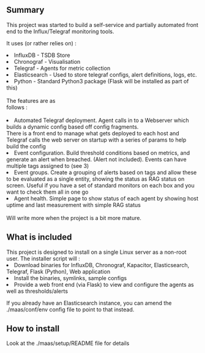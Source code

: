 <h2>Summary</h2>
This project was started to build a self-service and partially automated front end to the Influx/Telegraf monitoring tools.

It uses (or rather relies on) :<BR>
<LI>InfluxDB - TSDB Store
<LI>Chronograf - Visualisation
<LI>Telegraf - Agents for metric collection
<LI>Elasticsearch - Used to store telegraf configs, alert definitions, logs, etc.
<LI>Python - Standard Python3 package (Flask will be installed as part of this)
  <BR>
<BR>
The features are as<BR> follows :<BR>
<BR>
<LI>Automated Telegraf deployment.  Agent calls in to a Webserver which builds a dynamic config based off config fragments.  <BR>
There is a front end to manage what gets deployed to each host and Telegraf calls the web server on startup with a series of params to help build the config
<LI>Event configuration.  Build threshold conditions based on metrics, and generate an alert when breached. (Alert not included).  Events can have multiple tags assigned to (see 3)
<LI>Event groups. Create a grouping of alerts based on tags and allow these to be evaluated as a single entity, showing the status as RAG status on screen.  Useful if you have a set of standard monitors on each box and you want to check them all in one go<BR>
<LI>Agent health.  Simple page to show status of each agent by showing host uptime and last measurement with simple RAG status<BR>
<BR>
Will write more when the project is a bit more mature.<BR>
  
<h2>What is included</h2>
This project is designed to install on a single Linux server as a non-root user.  The installer script will :
<LI>Download binaries for InfluxDB, Chronograf, Kapacitor, Elasticsearch, Telegraf, Flask (Python), Web application
<LI>Install the binaries, symlinks, sample configs
<LI>Provide a web front end (via Flask) to view and configure the agents as well as thresholds/alerts
  
 If you already have an Elasticsearch instance, you can amend the ./maas/conf/env config file to point to that instead.
 
 <h2>How to install</h2>
 Look at the ./maas/setup/README file for details
